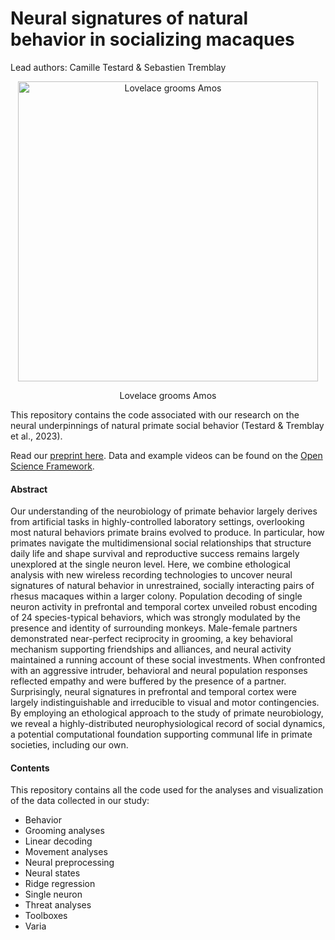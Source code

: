 # Neural signatures of natural behavior in socializing macaques
Lead authors: Camille Testard & Sebastien Tremblay

<div align="center">
  <img src="Movement%20analyses/Video%20Tracking/demo-vids/gh.gif" alt="Lovelace grooms Amos" width="480" />
  <br>
  <p>Lovelace grooms Amos</p>
</div>


This repository contains the code associated with our research on the neural underpinnings of natural primate social behavior (Testard & Tremblay et al., 2023). 

Read our [preprint here](https://www.biorxiv.org/content/10.1101/2023.07.05.547833v1). Data and example videos can be found on the [Open Science Framework](https://osf.io/e2xsu/).

#### Abstract

Our understanding of the neurobiology of primate behavior largely derives from artificial tasks in highly-controlled laboratory settings, overlooking most natural behaviors primate brains evolved to produce. In particular, how primates navigate the multidimensional social relationships that structure daily life and shape survival and reproductive success remains largely unexplored at the single neuron level. Here, we combine ethological analysis with new wireless recording technologies to uncover neural signatures of natural behavior in unrestrained, socially interacting pairs of rhesus macaques within a larger colony. Population decoding of single neuron activity in prefrontal and temporal cortex unveiled robust encoding of 24 species-typical behaviors, which was strongly modulated by the presence and identity of surrounding monkeys. Male-female partners demonstrated near-perfect reciprocity in grooming, a key behavioral mechanism supporting friendships and alliances, and neural activity maintained a running account of these social investments. When confronted with an aggressive intruder, behavioral and neural population responses reflected empathy and were buffered by the presence of a partner. Surprisingly, neural signatures in prefrontal and temporal cortex were largely indistinguishable and irreducible to visual and motor contingencies. By employing an ethological approach to the study of primate neurobiology, we reveal a highly-distributed neurophysiological record of social dynamics, a potential computational foundation supporting communal life in primate societies, including our own.

#### Contents

This repository contains all the code used for the analyses and visualization of the data collected in our study:

- Behavior
- Grooming analyses
- Linear decoding
- Movement analyses
- Neural preprocessing
- Neural states
- Ridge regression
- Single neuron
- Threat analyses
- Toolboxes
- Varia
